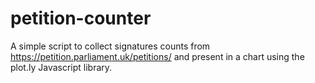 # petition-counter

A simple script to collect signatures counts from 
https://petition.parliament.uk/petitions/ and present in a chart
using the plot.ly Javascript library.

